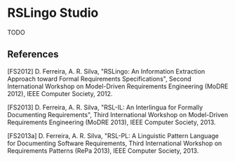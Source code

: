 # RSLingo Studio

TODO

## References

[FS2012] D. Ferreira, A. R. Silva, "RSLingo: An Information Extraction Approach toward Formal Requirements Specifications", Second International Workshop on Model-Driven Requirements Engineering (MoDRE 2012), IEEE Computer Society, 2012.

[FS2013] D. Ferreira, A. R. Silva, "RSL-IL: An Interlingua for Formally Documenting Requirements", Third International Workshop on Model-Driven Requirements Engineering (MoDRE 2013), IEEE Computer Society, 2013.

[FS2013a] D. Ferreira, A. R. Silva, "RSL-PL: A Linguistic Pattern Language for Documenting Software Requirements, Third International Workshop on Requirements Patterns (RePa 2013), IEEE Computer Society, 2013.

